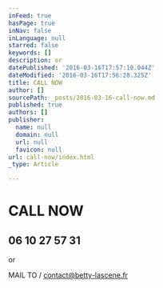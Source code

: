 ```yaml
---
inFeed: true
hasPage: true
inNav: false
inLanguage: null
starred: false
keywords: []
description: or
datePublished: '2016-03-16T17:57:10.044Z'
dateModified: '2016-03-16T17:56:28.325Z'
title: CALL NOW
author: []
sourcePath: _posts/2016-03-16-call-now.md
published: true
authors: []
publisher:
  name: null
  domain: null
  url: null
  favicon: null
url: call-now/index.html
_type: Article

---
```

# CALL NOW

## 06 10 27 57 31

or

MAIL TO / contact@betty-lascene.fr
